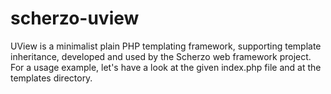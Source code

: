 # scherzo-uview
UView is a minimalist plain PHP templating framework, supporting template inheritance, developed and used by the Scherzo web framework project. For a usage example, let's have a look at the given index.php file and at the templates directory.
